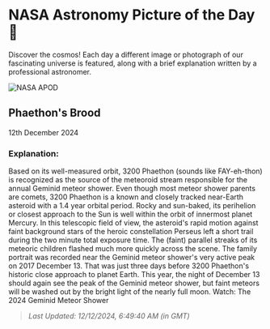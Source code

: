 
  # NASA Astronomy Picture of the Day 🌌

  Discover the cosmos! Each day a different image or photograph of our fascinating universe is featured, along with a brief explanation written by a professional astronomer.

![NASA APOD](https://apod.nasa.gov/apod/image/2412/MSato_Phaethon-and-Geminids-v1.jpg)

## Phaethon's Brood

12th December 2024

### Explanation: 

Based on its well-measured orbit, 3200 Phaethon (sounds like FAY-eh-thon) is recognized as the source of the meteoroid stream responsible for the annual Geminid meteor shower. Even though most meteor shower parents are comets, 3200 Phaethon is a known and closely tracked near-Earth asteroid with a 1.4 year orbital period. Rocky and sun-baked, its perihelion or closest approach to the Sun is well within the orbit of innermost planet Mercury. In this telescopic field of view, the asteroid's rapid motion against faint background stars of the heroic constellation Perseus left a short trail during the two minute total exposure time. The (faint) parallel streaks of its meteoric children flashed much more quickly across the scene. The family portrait was recorded near the Geminid meteor shower's very active peak on 2017 December 13. That was just three days before 3200 Phaethon's historic close approach to planet Earth. This year, the night of December 13 should again see the peak of the Geminid meteor shower, but faint meteors will be washed out by the bright light of the nearly full moon.  Watch: The 2024 Geminid Meteor Shower

> _Last Updated: 12/12/2024, 6:49:40 AM (in GMT)_
